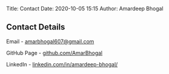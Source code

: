 Title: Contact
Date: 2020-10-05 15:15
Author: Amardeep Bhogal

## Contact Details

Email - <a href = "mailto: amarbhogal607@gmail.com">amarbhogal607@gmail.com</a>

GitHub Page - <a href="https://github.com/AmarBhogal">github.com/AmarBhogal</a> 

LinkedIn - <a href="https://www.linkedin.com/in/amardeep-bhogal/">linkedin.com/in/amardeep-bhogal/</a>
 

